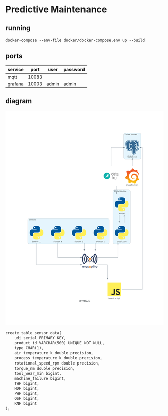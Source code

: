# Predictive Maintenance

## running

`docker-compose --env-file docker/docker-compose.env up --build`

## ports

|service|port|user|password|
|---|---|---|---|
|mqtt|10083|||
|grafana|10003|admin|admin|

## diagram

![archi diagram](docs/iot_stack.png)

```
create table sensor_data(
    udi serial PRIMARY KEY,
    product_id VARCHAR(500) UNIQUE NOT NULL,
    type CHAR(1),
    air_temperature_k double precision,
    process_temperature_k double precision,
    rotational_speed_rpm double precision,
    torque_nm double precision,
    tool_wear_min bigint,
    machine_failure bigint,
    TWF bigint,
    HDF bigint,
    PWF bigint,
    OSF bigint,
    RNF bigint
);
```
